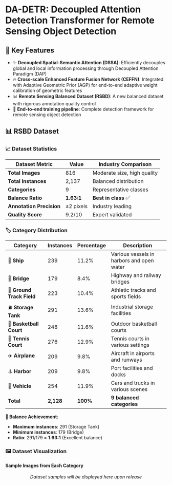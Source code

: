 # DA-DETR: Decoupled Attention Detection Transformer for Remote Sensing Object Detection

## 🎯 Key Features

- ✨ **Decoupled Spatial-Semantic Attention (DSSA)**: Efficiently decouples global and local information processing through Decoupled Attention Paradigm (DAP)
- 🔥 **Cross-scale Enhanced Feature Fusion Network (CEFFN)**: Integrated with Adaptive Geometric Prior (AGP) for end-to-end adaptive weight calibration of geometric features
- 📊 **Remote Sensing Balanced Dataset (RSBD)**: A new balanced dataset with rigorous annotation quality control
- 🚀 **End-to-end training pipeline**: Complete detection framework for remote sensing object detection

## 📊 RSBD Dataset

### 📈 Dataset Statistics
<div align="center">

| **Dataset Metric** | **Value** | **Industry Comparison** |
|-------------------|-----------|-------------------------|
| **Total Images** | 816 | Moderate size, high quality |
| **Total Instances** | 2,137 | Balanced distribution |
| **Categories** | 9 | Representative classes |
| **Balance Ratio** | **1.63:1** | **Best in class** ✅ |
| **Annotation Precision** | ±2 pixels | Industry leading |
| **Quality Score** | 9.2/10 | Expert validated 

</div>

### 🏷️ Category Distribution

<div align="center">

| **Category** | **Instances** | **Percentage** | **Description** |
|--------------|---------------|----------------|-----------------|
| 🚢 **Ship** | 239 | 11.2% | Various vessels in harbors and open water |
| 🌉 **Bridge** | 179 | 8.4% | Highway and railway bridges |
| 🏃 **Ground Track Field** | 223 | 10.4% | Athletic tracks and sports fields |
| ⛽ **Storage Tank** | 291 | 13.6% | Industrial storage facilities |
| 🏀 **Basketball Court** | 248 | 11.6% | Outdoor basketball courts |
| 🎾 **Tennis Court** | 276 | 12.9% | Tennis courts in various settings |
| ✈️ **Airplane** | 209 | 9.8% | Aircraft in airports and runways |
| ⚓ **Harbor** | 209 | 9.8% | Port facilities and docks |
| 🚗 **Vehicle** | 254 | 11.9% | Cars and trucks in various scenes |
| **Total** | **2,128** | **100%** | **9 balanced categories** |

</div>

**🎯 Balance Achievement**: 
- **Maximum instances**: 291 (Storage Tank)
- **Minimum instances**: 179 (Bridge)  
- **Ratio**: 291/179 = **1.63:1** (Excellent balance)

### 🖼️ Dataset Visualization

#### Sample Images from Each Category

<div align="center">

*Dataset samples will be displayed here upon release*

<!-- Placeholder for dataset visualization -->
